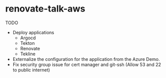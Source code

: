 # renovate-talk-aws

TODO 
- Deploy applications
    - Argocd
    - Tekton
    - Renovate
    - Tekline
- Externalize the configuration for the application from the Azure Demo. 
- Fix security group issue for cert manager and git-ssh (Allow 53 and 22 to public internet)